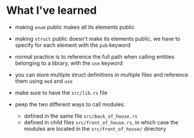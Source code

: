 # What I've learned

- making `enum` public makes all its elements public
- making `struct` public doesn't make its elements public, we have to specify for each element with the `pub` keyword

- normal practice is to reference the full path when calling entities belonging to a library, with the `use` keyword

- you can store multiple struct definitions in multiple files and reference them using `mod` and `use`
- make sure to have the `src/lib.rs` file

- peep the two different ways to call modules:
    - defined in the same file `src/back_of_house.rs`
    - defined in child files `src/front_of_house.rs`, in which case the modules are located in the `src/front_of_house/` directory